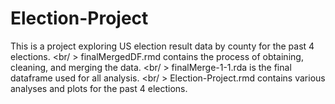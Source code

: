 # Election-Project
This is a project exploring US election result data by county for the past 4 elections. <br/ >
finalMergedDF.rmd contains the process of obtaining, cleaning, and merging the data. <br/ >
finalMerge-1-1.rda is the final dataframe used for all analysis. <br/ >
Election-Project.rmd contains various analyses and plots for the past 4 elections.